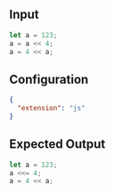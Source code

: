 
## Input
```javascript input
let a = 123;
a = a << 4;
a = 4 << a;
```

## Configuration
```json configuration
{
  "extension": "js"
}
```

## Expected Output
```javascript expected output
let a = 123;
a <<= 4;
a = 4 << a;
```
